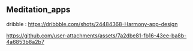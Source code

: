## Meditation_apps

dribble : https://dribbble.com/shots/24484368-Harmony-app-design

https://github.com/user-attachments/assets/7a2dbe81-fb16-43ee-ba8b-4a6853b8a2b7

